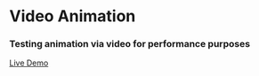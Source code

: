 # Video Animation

### Testing animation via video for performance purposes

[Live Demo](https://iondrimba.github.io/video-animation-testing/)
